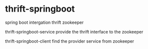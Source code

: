 # thrift-springboot

spring boot intergation thrift zookeeper

thrift-springboot-service provide the thrift interface to the zookeeper

thrift-springboot-client find the provider service from zookeeper

